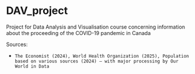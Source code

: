 # DAV_project
Project for Data Analysis and Visualisation course concerning information about the proceeding of the COVID-19 pandemic in Canada

Sources:
*     The Economist (2024), World Health Organization (2025), Population based on various sources (2024) – with major processing by Our World in Data